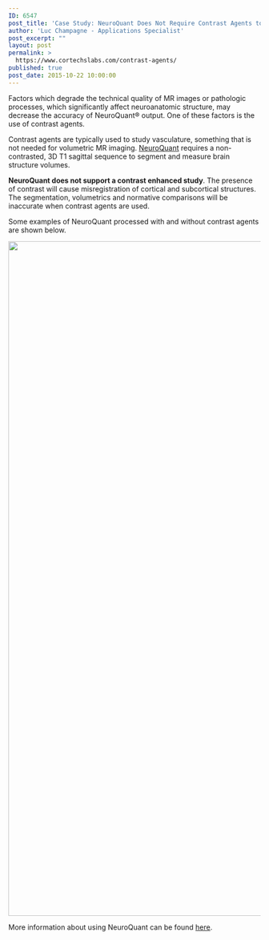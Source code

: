 ```yaml
---
ID: 6547
post_title: 'Case Study: NeuroQuant Does Not Require Contrast Agents to Achieve the Image Quality Necessary for Image Post-Processing'
author: 'Luc Champagne - Applications Specialist'
post_excerpt: ""
layout: post
permalink: >
  https://www.cortechslabs.com/contrast-agents/
published: true
post_date: 2015-10-22 10:00:00
---
```

Factors which degrade the technical quality of MR images or pathologic processes, which significantly affect neuroanatomic structure, may decrease the accuracy of NeuroQuant® output. One of these factors is the use of contrast agents.

Contrast agents are typically used to study vasculature, something that is not needed for volumetric MR imaging. <a href="http://www.cortechslabs.com/neuroquant/">NeuroQuant</a> requires a non-contrasted, 3D T1 sagittal sequence to segment and measure brain structure volumes.

<strong>NeuroQuant does not support a contrast enhanced study</strong>. The presence of contrast will cause misregistration of cortical and subcortical structures. The segmentation, volumetrics and normative comparisons will be inaccurate when contrast agents are used.

Some examples of NeuroQuant processed with and without contrast agents are shown below.

<a href="https://www.cortechslabs.com/wp-content/uploads/2017/02/contrast.png"><img class="aligncenter size-full wp-image-6389" src="https://www.cortechslabs.com/wp-content/uploads/2017/02/contrast.png" alt="" width="733" height="1347" /></a>

More information about using NeuroQuant can be found <a href="http://www.cortechslabs.com/resources/technical-information/">here</a>.